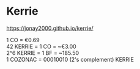 # Kerrie

https://jonay2000.github.io/kerrie/


1 CO = €0.69  
42 KERRIE = 1 CO = ~€3.00  
2^6 KERRIE = 1 BF = ~185.50  
1 COZONAC = 00010010 (2's complement) KERRIE
